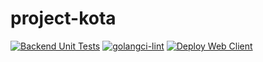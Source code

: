 # project-kota

[![Backend Unit Tests](https://github.com/Anexca/project-kota/actions/workflows/backend-tests.yml/badge.svg)](https://github.com/Anexca/project-kota/actions/workflows/backend-tests.yml)
[![golangci-lint](https://github.com/Anexca/project-kota/actions/workflows/golangci-lint.yml/badge.svg)](https://github.com/Anexca/project-kota/actions/workflows/golangci-lint.yml)
[![Deploy Web Client](https://github.com/Anexca/project-kota/actions/workflows/web_client_deployment.yml/badge.svg)](https://github.com/Anexca/project-kota/actions/workflows/web_client_deployment.yml)
